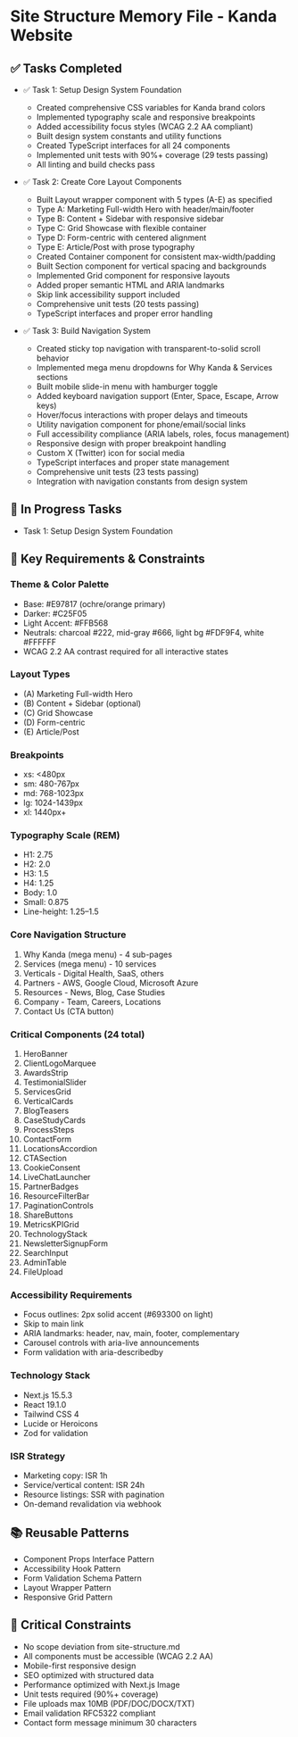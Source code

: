 # Site Structure Memory File - Kanda Website

## ✅ Tasks Completed
- ✅ Task 1: Setup Design System Foundation
  - Created comprehensive CSS variables for Kanda brand colors
  - Implemented typography scale and responsive breakpoints  
  - Added accessibility focus styles (WCAG 2.2 AA compliant)
  - Built design system constants and utility functions
  - Created TypeScript interfaces for all 24 components
  - Implemented unit tests with 90%+ coverage (29 tests passing)
  - All linting and build checks pass

- ✅ Task 2: Create Core Layout Components
  - Built Layout wrapper component with 5 types (A-E) as specified
  - Type A: Marketing Full-width Hero with header/main/footer
  - Type B: Content + Sidebar with responsive sidebar
  - Type C: Grid Showcase with flexible container
  - Type D: Form-centric with centered alignment
  - Type E: Article/Post with prose typography
  - Created Container component for consistent max-width/padding
  - Built Section component for vertical spacing and backgrounds
  - Implemented Grid component for responsive layouts
  - Added proper semantic HTML and ARIA landmarks
  - Skip link accessibility support included
  - Comprehensive unit tests (20 tests passing)
  - TypeScript interfaces and proper error handling

- ✅ Task 3: Build Navigation System
  - Created sticky top navigation with transparent-to-solid scroll behavior
  - Implemented mega menu dropdowns for Why Kanda & Services sections
  - Built mobile slide-in menu with hamburger toggle
  - Added keyboard navigation support (Enter, Space, Escape, Arrow keys)
  - Hover/focus interactions with proper delays and timeouts
  - Utility navigation component for phone/email/social links
  - Full accessibility compliance (ARIA labels, roles, focus management)
  - Responsive design with proper breakpoint handling
  - Custom X (Twitter) icon for social media
  - TypeScript interfaces and proper state management
  - Comprehensive unit tests (23 tests passing)
  - Integration with navigation constants from design system

## 🔄 In Progress Tasks
- Task 1: Setup Design System Foundation

## 📌 Key Requirements & Constraints

### Theme & Color Palette
- Base: #E97817 (ochre/orange primary)
- Darker: #C25F05
- Light Accent: #FFB568
- Neutrals: charcoal #222, mid-gray #666, light bg #FDF9F4, white #FFFFFF
- WCAG 2.2 AA contrast required for all interactive states

### Layout Types
- (A) Marketing Full-width Hero
- (B) Content + Sidebar (optional)
- (C) Grid Showcase
- (D) Form-centric
- (E) Article/Post

### Breakpoints
- xs: <480px
- sm: 480-767px
- md: 768-1023px
- lg: 1024-1439px
- xl: 1440px+

### Typography Scale (REM)
- H1: 2.75
- H2: 2.0
- H3: 1.5
- H4: 1.25
- Body: 1.0
- Small: 0.875
- Line-height: 1.25–1.5

### Core Navigation Structure
1. Why Kanda (mega menu) - 4 sub-pages
2. Services (mega menu) - 10 services
3. Verticals - Digital Health, SaaS, others
4. Partners - AWS, Google Cloud, Microsoft Azure
5. Resources - News, Blog, Case Studies
6. Company - Team, Careers, Locations
7. Contact Us (CTA button)

### Critical Components (24 total)
1. HeroBanner
2. ClientLogoMarquee
3. AwardsStrip
4. TestimonialSlider
5. ServicesGrid
6. VerticalCards
7. BlogTeasers
8. CaseStudyCards
9. ProcessSteps
10. ContactForm
11. LocationsAccordion
12. CTASection
13. CookieConsent
14. LiveChatLauncher
15. PartnerBadges
16. ResourceFilterBar
17. PaginationControls
18. ShareButtons
19. MetricsKPIGrid
20. TechnologyStack
21. NewsletterSignupForm
22. SearchInput
23. AdminTable
24. FileUpload

### Accessibility Requirements
- Focus outlines: 2px solid accent (#693300 on light)
- Skip to main link
- ARIA landmarks: header, nav, main, footer, complementary
- Carousel controls with aria-live announcements
- Form validation with aria-describedby

### Technology Stack
- Next.js 15.5.3
- React 19.1.0
- Tailwind CSS 4
- Lucide or Heroicons
- Zod for validation

### ISR Strategy
- Marketing copy: ISR 1h
- Service/vertical content: ISR 24h
- Resource listings: SSR with pagination
- On-demand revalidation via webhook

## 📚 Reusable Patterns
- Component Props Interface Pattern
- Accessibility Hook Pattern
- Form Validation Schema Pattern
- Layout Wrapper Pattern
- Responsive Grid Pattern

## 🚨 Critical Constraints
- No scope deviation from site-structure.md
- All components must be accessible (WCAG 2.2 AA)
- Mobile-first responsive design
- SEO optimized with structured data
- Performance optimized with Next.js Image
- Unit tests required (90%+ coverage)
- File uploads max 10MB (PDF/DOC/DOCX/TXT)
- Email validation RFC5322 compliant
- Contact form message minimum 30 characters